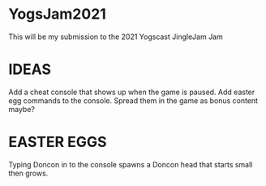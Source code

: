 # YogsJam2021
This will be my submission to the 2021 Yogscast JingleJam Jam

# IDEAS
Add a cheat console that shows up when the game is paused.
Add easter egg commands to the console. Spread them in the game as bonus content maybe?

# EASTER EGGS
Typing Doncon in to the console spawns a Doncon head that starts small then grows.
